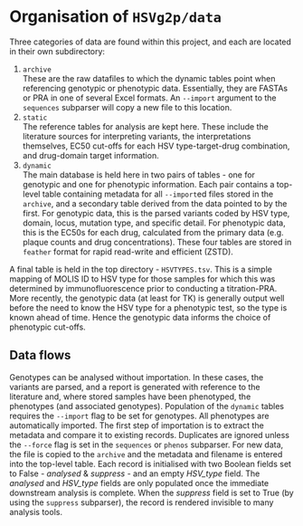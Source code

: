 # Organisation of `HSVg2p/data`

Three categories of data are found within this project, and each are located in their own subdirectory:  
1. `archive`  
These are the raw datafiles to which the dynamic tables point when referencing genotypic or phenotypic data. Essentially, they are FASTAs or PRA in one of several Excel formats. An `--import` argument to the `sequences` subparser will copy a new file to this location.  
2. `static`  
The reference tables for analysis are kept here. These include the literature sources for interpreting variants, the interpretations themselves, EC50 cut-offs for each HSV type-target-drug combination, and drug-domain target information.  
3. `dynamic`  
The main database is held here in two pairs of tables - one for genotypic and one for phenotypic information. Each pair contains a top-level table containing metadata for all `--import`ed files stored in the `archive`, and a secondary table derived from the data pointed to by the first. For genotypic data, this is the parsed variants coded by HSV type, domain, locus, mutation type, and specific detail. For phenotypic data, this is the EC50s for each drug, calculated from the primary data (e.g. plaque counts and drug concentrations). These four tables are stored in `feather` format for rapid read-write and efficient (ZSTD).

A final table is held in the top directory - `HSVTYPES.tsv`. This is a simple mapping of MOLIS ID to HSV type for those samples for which this was determined by immunofluorescence prior to conducting a titration-PRA. More recently, the genotypic data (at least for TK) is generally output well before the need to know the HSV type for a phenotypic test, so the type is known ahead of time. Hence the genotypic data informs the choice of phenotypic cut-offs.

## Data flows

Genotypes can be analysed without importation. In these cases, the variants are parsed, and a report is generated with reference to the literature and, where stored samples have been phenotyped, the phenotypes (and associated genotypes). Population of the `dynamic` tables requires the `--import` flag to be set for genotypes. All phenotypes are automatically imported. The first step of importation is to extract the metadata and compare it to existing records. Duplicates are ignored unless the `--force` flag is set in the `sequences` or `phenos` subparser. For new data, the file is copied to the `archive` and the metadata and filename is entered into the top-level table. Each record is initialised with two Boolean fields set to False - *analysed* & *suppress* - and an empty *HSV_type* field. The *analysed* and *HSV_type* fields are only populated once the immediate downstream analysis is complete. When the *suppress* field is set to True (by using the `suppress` subparser), the record is rendered invisible to many analysis tools. 
